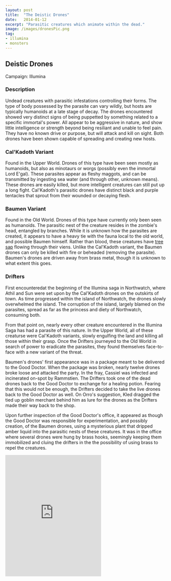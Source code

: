 ```yaml
---
layout: post
title:  "The Deistic Drones"
date:   2014-01-12
excerpt: "Parasitic creatures which animate within the dead."
image: /images/dronesPic.png
tag:
- illumina
- monsters 
---
```


## Deistic Drones
Campaign: Illumina

### Description

Undead creatures with parasitic infestations controlling their forms. The type of body possessed by the parasite can vary wildly, but hosts are typically humanoids at a late stage of decay. The drones encountered showed very distinct signs of being puppetted by something related to a specific immortal's power. All appear to be aggressive in nature, and show little intelligence or strength beyond being resiliant and unable to feel pain. They have no known drive or purpose, but will attack and kill on sight. Both drones have been shown capable of spreading and creating new hosts.

### Cal'Kadoth Variant

Found in the Upper World. Drones of this type have been seen mostly as humanoids, but also as minotaurs or worgs (possibly even the immortal Lord E'gal). These parasites appear as fleshy maggots, and can be transmitted by ingesting sea water (and through other, unknown means). These drones are easily killed, but more intelligent creatures can still put up a long fight. Cal'Kadoth's parasitic drones have distinct black and purple tentacles that sprout from their wounded or decaying flesh. 

### Baumen Variant

Found in the Old World. Drones of this type have currently only been seen as humanoids. The parasitic nest of the creature resides in the zombie's head, entangled by branches. While it is unknown how the parasites are created, it appears to have a heavy tie with the fauna local to the old world, and possible Baumen himself. Rather than blood, these creatures have <a href="https://drifter-handbook.github.io/enemy7" >tree sap</a> flowing through their viens. Unlike the Cal'Kadoth variant, the Baumen drones can only be killed with fire or beheaded (removing the parasite). Baumen's drones are driven away from brass metal, though it is unknown to what extent this goes.

### Drifters
First encounteredat the beginning of the Illumina saga in Northwatch, where Athil and Sun were set upon by the Cal'Kadoth drones on the outskirts of town. As time progressed within the island of Northwatch, the drones slowly overwhelmed the island. The corruption of the island, largely blamed on the parasites, spread as far as the princess and diety of Northwatch, consuming both.

From that point on, nearly every other creature encountered in the Illumina Saga has had a parasite of this nature. In the Upper World, all of these creaturse were Cal'Kadoth variants, slowly engulfing the land and killing all those within their grasp. Once the Drifters journeyed to the Old World in search of power to eradicate the parasites, they found themselves face-to-face with a new variant of the threat. 

Baumen's drones' first appearance was in a package meant to be delivered to the Good Doctor. When the package was broken, nearly twelve drones broke loose and attacked the party. In the fray, Cassiel was infected and incinerated on-spot by Rammstien. The Drifters took one of the dead drones back to the Good Doctor to exchange for a healing potion. Fearing that this would not be enough, the Drifters decided to take the live drones back to the Good Doctor as well. On Orro's suggestion, Kled dragged the tied up goblin merchant behind him as lure for the drones as the Drifters made their way back to the shop. 

Upon further inspection of the Good Doctor's office, it appeared as though the Good Doctor was responsible for experimentation, and possibly creation, of the Baumen drones, using a mysterious plant that dripped amber liquid into the parasitic nests of these creatures. It was in the office where several drones were hung by brass hooks, seemingly keeping them immobilized and cluing the drifters in the the possibility of using brass to repel the creatures.

<iframe src="https://open.spotify.com/embed/playlist/5NKDpYZjTtEb2XHDQlflw3" width="300" height="380" frameborder="0" allowtransparency="true" allow="encrypted-media"></iframe>
